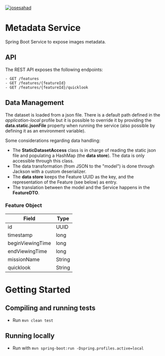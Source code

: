 [![josesahad](https://circleci.com/gh/josesahad/metadata-service.svg?style=svg)](https://circleci.com/gh/josesahad/metadata-service)

# Metadata Service
Spring Boot Service to expose images metadata.

## API
The REST API exposes the following endpoints:
```
- GET /features
- GET /features/{featureId}
- GET /features/{featureId}/quicklook
```
## Data Management
The dataset is loaded from a json file. There is a default path defined in the _application-local_ profile but it is possible to override it by providing the **data.static.jsonFile** property when running the service (also possible by defining it as an environment variable).

Some considerations regarding data handling:
- The **StaticDatasetAccess** class is in charge of reading the static json file and populating a HashMap (the **data store**). The data is only accessible through this class.
- The data transformation (from JSON to the "model") is done through Jackson with a custom deserializer.
- The **data store** keeps the Feature UUID as the key, and the representation of the Feature (see below) as entry.
- The translation between the model and the Service happens in the **FeatureDTO**.

### Feature Object

Field | Type
------------ | -------------
id | UUID
timestamp | long
beginViewingTime | long
endViewingTime | long
missionName | String
quicklook | String

# Getting Started

## Compiling and running tests

- Run `mvn clean test`

## Running locally

- Run with `mvn spring-boot:run -Dspring.profiles.active=local`
